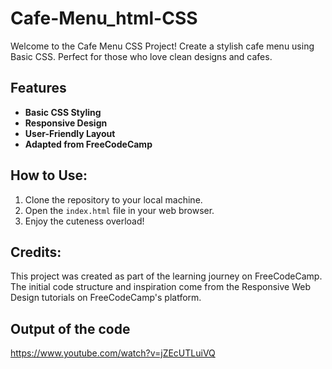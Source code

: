 # Cafe-Menu_html-CSS
 Welcome to the Cafe Menu CSS Project! Create a stylish cafe menu using Basic CSS. Perfect for those who love clean designs and cafes.

## Features
- **Basic CSS Styling**
- **Responsive Design**
- **User-Friendly Layout**
- **Adapted from FreeCodeCamp**

## How to Use:
1. Clone the repository to your local machine.
2. Open the `index.html` file in your web browser.
3. Enjoy the cuteness overload!

## Credits:
This project was created as part of the learning journey on FreeCodeCamp. The initial code structure and inspiration come from the Responsive Web Design tutorials on FreeCodeCamp's platform.

## Output of the code
https://www.youtube.com/watch?v=jZEcUTLuiVQ
